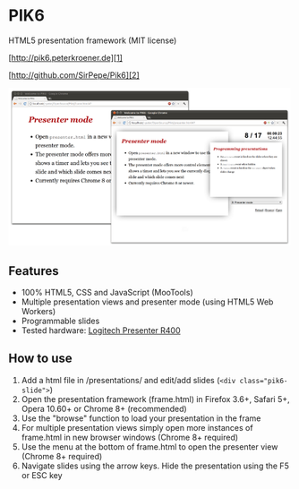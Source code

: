 PIK6
====

HTML5 presentation framework (MIT license)

[http://pik6.peterkroener.de][1]

[http://github.com/SirPepe/Pik6][2]

![Screenshot](screenshot.png)

Features
--------

  * 100% HTML5, CSS and JavaScript (MooTools)
  * Multiple presentation views and presenter mode (using HTML5 Web Workers)
  * Programmable slides
  * Tested hardware: [Logitech Presenter R400][3]

How to use
----------

   1. Add a html file in /presentations/ and edit/add slides (`<div class="pik6-slide">`)
   2. Open the presentation framework (frame.html) in Firefox 3.6+, Safari 5+, Opera 10.60+ or Chrome 8+ (recommended)
   3. Use the "browse" function to load your presentation in the frame
   4. For multiple presentation views simply open more instances of frame.html in new browser windows (Chrome 8+ required)
   5. Use the menu at the bottom of frame.html to open the presenter view (Chrome 8+ required)
   6. Navigate slides using the arrow keys. Hide the presentation using the F5 or ESC key

  [1]: http://pik6.peterkroener.de
  [2]: http://github.com/SirPepe/P6
  [3]: http://www.logitech.com/en-us/mice-pointers/presentation-remote/devices/5993
